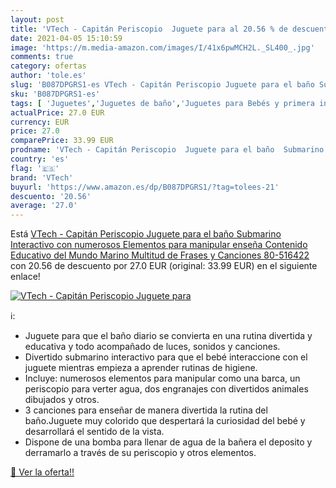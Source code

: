 ```yaml
---
layout: post
title: 'VTech - Capitán Periscopio  Juguete para al 20.56 % de descuento'
date: 2021-04-05 15:10:59
image: 'https://m.media-amazon.com/images/I/41x6pwMCH2L._SL400_.jpg'
comments: true
category: ofertas
author: 'tole.es'
slug: 'B087DPGRS1-es VTech - Capitán Periscopio Juguete para el baño Submarino...'
sku: 'B087DPGRS1-es'
tags: [ 'Juguetes','Juguetes de baño','Juguetes para Bebés y primera infancia','Juguetes y juegos','vtech', ]
actualPrice: 27.0 EUR
currency: EUR
price: 27.0
comparePrice: 33.99 EUR
prodname: 'VTech - Capitán Periscopio  Juguete para el baño  Submarino Interactivo con numerosos Elementos para manipular  enseña Contenido Educativo del Mundo Marino  Multitud de Frases y Canciones  80-516422 '
country: 'es'
flag: '🇪🇸'
brand: 'VTech'
buyurl: 'https://www.amazon.es/dp/B087DPGRS1/?tag=tolees-21'
descuento: '20.56'
average: '27.0'
---
```


Está [VTech - Capitán Periscopio  Juguete para el baño  Submarino Interactivo con numerosos Elementos para manipular  enseña Contenido Educativo del Mundo Marino  Multitud de Frases y Canciones  80-516422 ](https://www.amazon.es/dp/B087DPGRS1/?tag=tolees-21) con 20.56 de descuento por 27.0 EUR (original: 33.99 EUR) en el siguiente enlace!

[![VTech - Capitán Periscopio  Juguete para](https://m.media-amazon.com/images/I/41x6pwMCH2L._SL400_.jpg)](https://www.amazon.es/dp/B087DPGRS1/?tag=tolees-21)

ℹ️:

- Juguete para que el baño diario se convierta en una rutina divertida y educativa y todo acompañado de luces, sonidos y canciones.
- Divertido submarino interactivo para que el bebé interaccione con el juguete mientras empieza a aprender rutinas de higiene.
- Incluye: numerosos elementos para manipular como una barca, un periscopio para verter agua, dos engranajes con divertidos animales dibujados y otros.
- 3 canciones para enseñar de manera divertida la rutina del baño.Juguete muy colorido que despertará la curiosidad del bebé y desarrollará el sentido de la vista.
- Dispone de una bomba para llenar de agua de la bañera el deposito y derramarlo a través de su periscopio y otros elementos.

[🛒 Ver la oferta!!](https://www.amazon.es/dp/B087DPGRS1/?tag=tolees-21)
